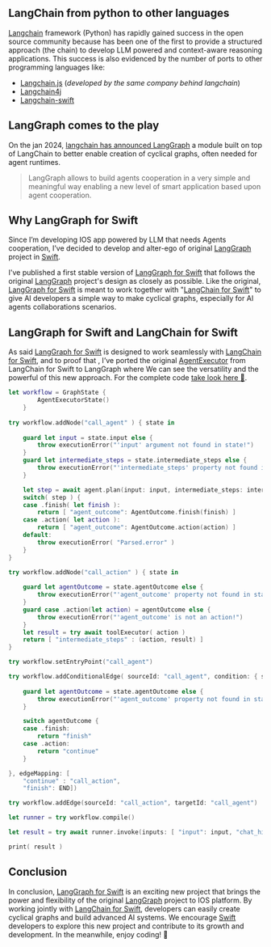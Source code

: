 ##  LangChain from python to other languages  

[Langchain] framework (Python) has rapidly gained success in the open source community because has been one of the first to provide a structured approach (the chain) to develop LLM powered and context-aware reasoning applications. This success is also evidenced by the number of ports to other programming languages like: 

* [Langchain.js] (_developed by the same company behind langchain_) 
* [Langchain4j]
* [Langchain-swift]  


## LangGraph comes to the play 

On the jan 2024, [langchain has announced LangGraph][langgraph.blog] a module built on top of LangChain to better enable creation of cyclical graphs, often needed for agent runtimes.  
> LangGraph allows to build agents cooperation in a very simple and meaningful way enabling a new level of smart application based upon agent cooperation. 

## Why LangGraph for Swift 

Since I’m developing IOS app powered by LLM that needs Agents cooperation, I’ve decided to develop and alter-ego of original [LangGraph]  project in [Swift].

I've published a first stable version of [LangGraph for Swift][langgraph.swift] that follows the original [LangGraph] project's design as closely as possible. Like the original, [LangGraph for Swift][langgraph.swift] is meant to work together with "[LangChain for Swift][Langchain-swift]" to give AI developers a simple way to make cyclical graphs, especially for AI agents collaborations scenarios.  

 
## LangGraph for Swift and LangChain for Swift 

As said [LangGraph for Swift][langgraph.swift] is designed to work seamlessly with [LangChain for Swift][Langchain-swift], and to proof that , I’ve ported the original [AgentExecutor] from LangChain for Swift to LangGraph where We can see the versatility and the powerful of this new approach. For the complete code [take look here 👀][AgentExecutor.new]. 

```Swift
let workflow = GraphState {
        AgentExecutorState()
    }
    
try workflow.addNode("call_agent" ) { state in
    
    guard let input = state.input else {
        throw executionError("'input' argument not found in state!")
    }
    guard let intermediate_steps = state.intermediate_steps else {
        throw executionError("'intermediate_steps' property not found in state!")
    }

    let step = await agent.plan(input: input, intermediate_steps: intermediate_steps)
    switch( step ) {
    case .finish( let finish ):
        return [ "agent_outcome": AgentOutcome.finish(finish) ]
    case .action( let action ):
        return [ "agent_outcome": AgentOutcome.action(action) ]
    default:
        throw executionError( "Parsed.error" )
    }
}

try workflow.addNode("call_action" ) { state in
    
    guard let agentOutcome = state.agentOutcome else {
        throw executionError("'agent_outcome' property not found in state!")
    }
    guard case .action(let action) = agentOutcome else {
        throw executionError("'agent_outcome' is not an action!")
    }
    let result = try await toolExecutor( action )
    return [ "intermediate_steps" : (action, result) ]
}

try workflow.setEntryPoint("call_agent")

try workflow.addConditionalEdge( sourceId: "call_agent", condition: { state in
    
    guard let agentOutcome = state.agentOutcome else {
        throw executionError("'agent_outcome' property not found in state!")
    }

    switch agentOutcome {
    case .finish:
        return "finish"
    case .action:
        return "continue"
    }

}, edgeMapping: [
    "continue" : "call_action",
    "finish": END])

try workflow.addEdge(sourceId: "call_action", targetId: "call_agent")

let runner = try workflow.compile()

let result = try await runner.invoke(inputs: [ "input": input, "chat_history": [] ])

print( result )
```

## Conclusion 

In conclusion, [LangGraph for Swift][langgraph.swift] is an exciting new project that brings the power and flexibility of the original [LangGraph] project to IOS platform. By working jointly with [LangChain for Swift][Langchain-swift], developers can easily create cyclical graphs and build advanced AI systems. We encourage [Swift] developers to explore this new project and contribute to its growth and development. In the meanwhile, enjoy coding! 👋 

[AgentExecutor.new]: https://github.com/bsorrentino/LangGraph-Swift/blob/main/LangChainDemo/LangChainDemo/AgentExecutor.swift
[AgentExecutor]: https://github.com/buhe/langchain-swift/blob/main/Sources/LangChain/agents/Agent.swift
[langgraph.swift]: https://github.com/bsorrentino/LangGraph-Swift
[Swift]: https://www.swift.org
[LangGraph]: https://python.langchain.com/docs/langgraph 
[langgraph.blog]: https://blog.langchain.dev/langgraph/
[langchain]: https://python.langchain.com/docs/get_started/introduction
[langchain.js]: https://js.langchain.com/docs/get_started/introduction
[Langchain4j]: https://github.com/langchain4j
[Langchain-swift]: https://github.com/buhe/langchain-swift